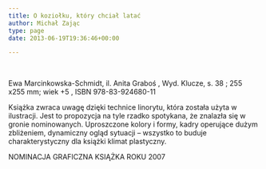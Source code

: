 ```yaml
---
title: O koziołku, który chciał latać
author: Michał Zając
type: page
date: 2013-06-19T19:36:46+00:00

---
```

&nbsp;

Ewa Marcinkowska-Schmidt, il. Anita Graboś , Wyd. Klucze, s. 38 ; 255 x255 mm; wiek +5 , ISBN 978-83-924680-11

Książka zwraca uwagę dzięki technice linorytu, która została użyta w ilustracji. Jest to propozycja na tyle rzadko spotykana, że znalazła się w gronie nominowanych. Uproszczone kolory i formy, kadry operujące dużym zbliżeniem, dynamiczny ogląd sytuacji – wszystko to buduje charakterystyczny dla książki klimat plastyczny.

NOMINACJA GRAFICZNA KSIĄŻKA ROKU 2007

&nbsp;